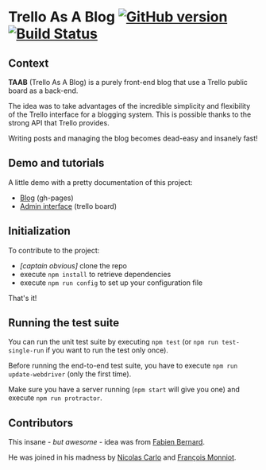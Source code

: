 Trello As A Blog [![GitHub version](https://badge.fury.io/gh/fabien0102%2Ftrelloblog.svg)](http://badge.fury.io/gh/fabien0102%2Ftrelloblog) [![Build Status](https://travis-ci.org/fabien0102/trelloblog.svg?branch=master)](https://travis-ci.org/fabien0102/trelloblog)
==========

## Context

**TAAB** (Trello As A Blog) is a purely front-end blog that use a Trello
public board as a back-end.

The idea was to take advantages of the incredible simplicity and flexibility
of the Trello interface for a blogging system. This is possible thanks to the
strong API that Trello provides.

Writing posts and managing the blog becomes dead-easy and insanely fast!

## Demo and tutorials

A little demo with a pretty documentation of this project:

- [Blog](http://fabien0102.github.io/trelloblog/) (gh-pages)
- [Admin interface](https://trello.com/b/RCwudeYO/trello-as-a-blog) (trello board)

## Initialization

To contribute to the project:

- *[captain obvious]* clone the repo
- execute `npm install` to retrieve dependencies
- execute `npm run config` to set up your configuration file

That's it!

## Running the test suite

You can run the unit test suite by executing `npm test` (or `npm run test-single-run`
if you want to run the test only once).

Before running the end-to-end test suite, you have to execute `npm run update-webdriver`
(only the first time).

Make sure you have a server running (`npm start` will give you one) and execute
`npm run protractor`.

## Contributors

This insane *- but awesome -* idea was from [Fabien Bernard](https://twitter.com/fabien0102).

He was joined in his madness by [Nicolas Carlo](https://twitter.com/nicoespeon)
and [François Monniot](https://twitter.com/fmonniot).


